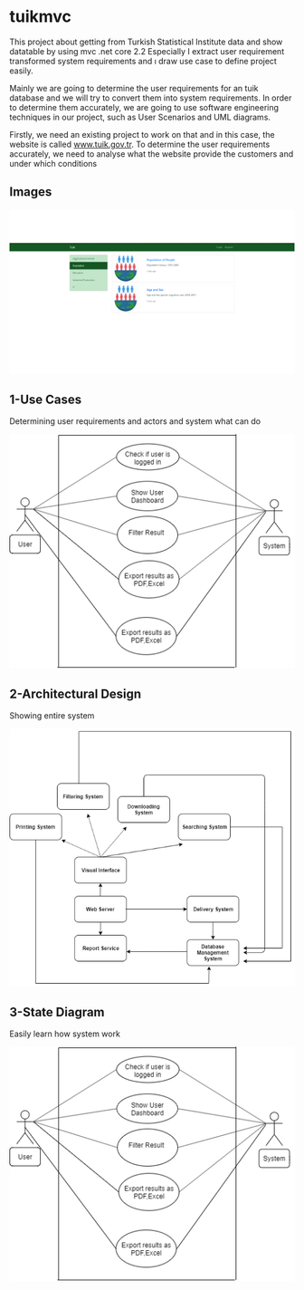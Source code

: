# tuikmvc

This project about getting from Turkish Statistical Institute data and show datatable by using mvc .net core 2.2
Especially I extract user requirement transformed system requirements and ı draw use case to define project easily.

Mainly we are going to determine the user requirements for an tuik database and we will try to convert them into system requirements. In order to determine them accurately, we are going to use software engineering techniques in our project, such as User Scenarios and UML diagrams.
	 
Firstly, we need  an existing project to work on that and in this case, the website is called www.tuik.gov.tr. To determine the user requirements accurately, we need to analyse what the website provide the customers and under which conditions


## Images

![Minion](https://github.com/erdoganabaci/tuikmvc/blob/master/wwwroot/img/swe%20gif.gif?raw=true)

## 1-Use Cases 
Determining user requirements and actors and system what can do

![Minion](https://github.com/erdoganabaci/tuikmvc/blob/master/wwwroot/img/Software%20use%20cases.png?raw=true)

## 2-Architectural  Design

Showing entire system 

![Minion](https://github.com/erdoganabaci/tuikmvc/blob/master/wwwroot/img/Architectural%20Design%20.png?raw=true)

## 3-State Diagram

Easily learn how system work

![Minion](https://github.com/erdoganabaci/tuikmvc/blob/master/wwwroot/img/Software%20use%20cases.png?raw=true)

